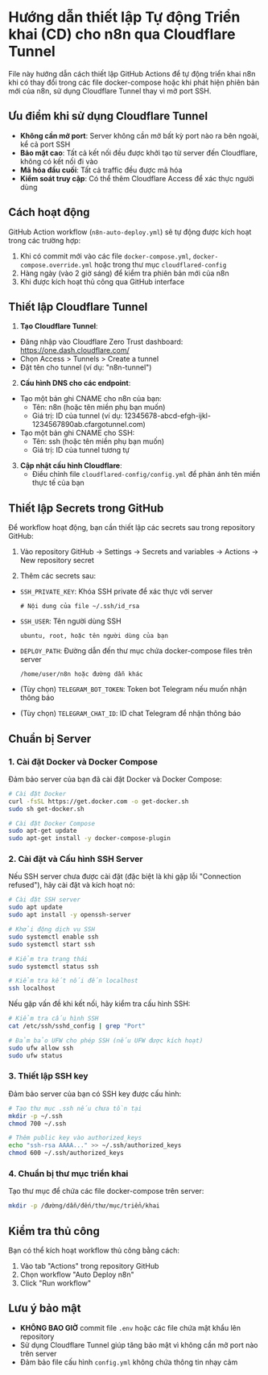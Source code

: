 # Hướng dẫn thiết lập Tự động Triển khai (CD) cho n8n qua Cloudflare Tunnel

File này hướng dẫn cách thiết lập GitHub Actions để tự động triển khai n8n khi có thay đổi trong các file docker-compose hoặc khi phát hiện phiên bản mới của n8n, sử dụng Cloudflare Tunnel thay vì mở port SSH.

## Ưu điểm khi sử dụng Cloudflare Tunnel

- **Không cần mở port**: Server không cần mở bất kỳ port nào ra bên ngoài, kể cả port SSH
- **Bảo mật cao**: Tất cả kết nối đều được khởi tạo từ server đến Cloudflare, không có kết nối đi vào
- **Mã hóa đầu cuối**: Tất cả traffic đều được mã hóa
- **Kiểm soát truy cập**: Có thể thêm Cloudflare Access để xác thực người dùng

## Cách hoạt động

GitHub Action workflow (`n8n-auto-deploy.yml`) sẽ tự động được kích hoạt trong các trường hợp:

1. Khi có commit mới vào các file `docker-compose.yml`, `docker-compose.override.yml` hoặc trong thư mục `cloudflared-config`
2. Hàng ngày (vào 2 giờ sáng) để kiểm tra phiên bản mới của n8n
3. Khi được kích hoạt thủ công qua GitHub interface

## Thiết lập Cloudflare Tunnel

1. **Tạo Cloudflare Tunnel**:
  - Đăng nhập vào Cloudflare Zero Trust dashboard: https://one.dash.cloudflare.com/
  - Chọn Access > Tunnels > Create a tunnel
  - Đặt tên cho tunnel (ví dụ: "n8n-tunnel")

2. **Cấu hình DNS cho các endpoint**:
  - Tạo một bản ghi CNAME cho n8n của bạn:
    - Tên: n8n (hoặc tên miền phụ bạn muốn)
    - Giá trị: ID của tunnel (ví dụ: 12345678-abcd-efgh-ijkl-1234567890ab.cfargotunnel.com) 
  - Tạo một bản ghi CNAME cho SSH:
    - Tên: ssh (hoặc tên miền phụ bạn muốn)
    - Giá trị: ID của tunnel tương tự

3. **Cập nhật cấu hình Cloudflare**:
    - Điều chỉnh file `cloudflared-config/config.yml` để phản ánh tên miền thực tế của bạn

## Thiết lập Secrets trong GitHub

Để workflow hoạt động, bạn cần thiết lập các secrets sau trong repository GitHub:

1. Vào repository GitHub → Settings → Secrets and variables → Actions → New repository secret

2. Thêm các secrets sau:
  - `SSH_PRIVATE_KEY`: Khóa SSH private để xác thực với server
    ```
    # Nội dung của file ~/.ssh/id_rsa
    ```

  - `SSH_USER`: Tên người dùng SSH
    ```
    ubuntu, root, hoặc tên người dùng của bạn
    ```

  - `DEPLOY_PATH`: Đường dẫn đến thư mục chứa docker-compose files trên server
    ```
    /home/user/n8n hoặc đường dẫn khác
    ```

  - (Tùy chọn) `TELEGRAM_BOT_TOKEN`: Token bot Telegram nếu muốn nhận thông báo
  - (Tùy chọn) `TELEGRAM_CHAT_ID`: ID chat Telegram để nhận thông báo

## Chuẩn bị Server

### 1. Cài đặt Docker và Docker Compose

Đảm bảo server của bạn đã cài đặt Docker và Docker Compose:

```bash
# Cài đặt Docker
curl -fsSL https://get.docker.com -o get-docker.sh
sudo sh get-docker.sh

# Cài đặt Docker Compose
sudo apt-get update
sudo apt-get install -y docker-compose-plugin
```

### 2. Cài đặt và Cấu hình SSH Server

Nếu SSH server chưa được cài đặt (đặc biệt là khi gặp lỗi "Connection refused"), hãy cài đặt và kích hoạt nó:

```bash
# Cài đặt SSH server
sudo apt update
sudo apt install -y openssh-server

# Khởi động dịch vụ SSH
sudo systemctl enable ssh
sudo systemctl start ssh

# Kiểm tra trạng thái
sudo systemctl status ssh

# Kiểm tra kết nối đến localhost
ssh localhost
```

Nếu gặp vấn đề khi kết nối, hãy kiểm tra cấu hình SSH:

```bash
# Kiểm tra cấu hình SSH
cat /etc/ssh/sshd_config | grep "Port"

# Đảm bảo UFW cho phép SSH (nếu UFW được kích hoạt)
sudo ufw allow ssh
sudo ufw status
```

### 3. Thiết lập SSH key

Đảm bảo server của bạn có SSH key được cấu hình:

```bash
# Tạo thư mục .ssh nếu chưa tồn tại
mkdir -p ~/.ssh
chmod 700 ~/.ssh

# Thêm public key vào authorized_keys
echo "ssh-rsa AAAA..." >> ~/.ssh/authorized_keys
chmod 600 ~/.ssh/authorized_keys
```

### 4. Chuẩn bị thư mục triển khai

Tạo thư mục để chứa các file docker-compose trên server:

```bash
mkdir -p /đường/dẫn/đến/thư/mục/triển/khai
```

## Kiểm tra thủ công

Bạn có thể kích hoạt workflow thủ công bằng cách:
1. Vào tab "Actions" trong repository GitHub
2. Chọn workflow "Auto Deploy n8n" 
3. Click "Run workflow"

## Lưu ý bảo mật

- **KHÔNG BAO GIỜ** commit file `.env` hoặc các file chứa mật khẩu lên repository
- Sử dụng Cloudflare Tunnel giúp tăng bảo mật vì không cần mở port nào trên server
- Đảm bảo file cấu hình `config.yml` không chứa thông tin nhạy cảm